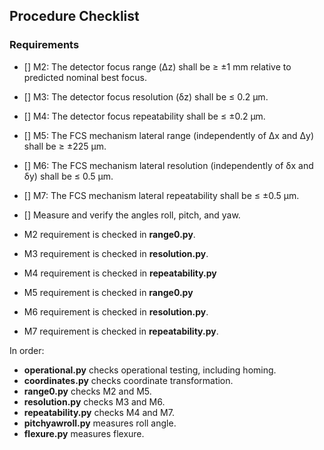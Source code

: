 ## Procedure Checklist
### Requirements
- [] M2: The detector focus range (Δz) shall be ≥ ±1 mm relative to predicted nominal best focus.
- [] M3: The detector focus resolution (δz) shall be ≤ 0.2 µm.
- [] M4: The detector focus repeatability shall be ≤ ±0.2 µm.
- [] M5: The FCS mechanism lateral range (independently of Δx and Δy) shall be ≥ ±225 µm.
- [] M6: The FCS mechanism lateral resolution (independently of δx and δy) shall be ≤ 0.5 µm.
- [] M7: The FCS mechanism lateral repeatability shall be ≤ ±0.5 µm.
- [] Measure and verify the angles roll, pitch, and yaw.

- M2 requirement is checked in **range0.py**.
- M3 requirement is checked in **resolution.py**.
- M4 requirement is checked in **repeatability.py**
- M5 requirement is checked in **range0.py**
- M6 requirement is checked in **resolution.py**.
- M7 requirement is checked in **repeatability.py**.

In order:
- **operational.py** checks operational testing, including homing.
- **coordinates.py** checks coordinate transformation.
- **range0.py** checks M2 and M5.
- **resolution.py** checks M3 and M6.
- **repeatability.py** checks M4 and M7.
- **pitchyawroll.py** measures roll angle.
- **flexure.py** measures flexure.
